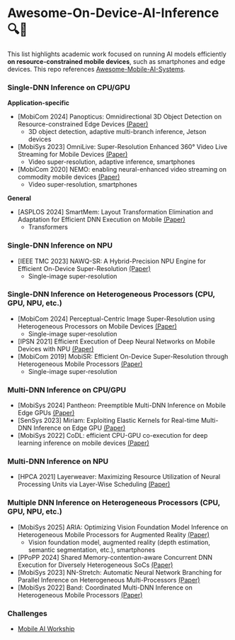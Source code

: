 # Awesome-On-Device-AI-Inference 🔍📲
This list highlights academic work focused on running AI models efficiently **on resource-constrained mobile devices**, such as smartphones and edge devices. This repo references [Awesome-Mobile-AI-Systems](https://github.com/your-org/Awesome-Mobile-AI-Systems).

### Single-DNN Inference on CPU/GPU
**Application-specific**
* [MobiCom 2024] Panopticus: Omnidirectional 3D Object Detection on Resource-constrained Edge Devices [(Paper)](https://arxiv.org/abs/2410.01270)
  * 3D object detection, adaptive multi-branch inference, Jetson devices
* [MobiSys 2023] OmniLive: Super-Resolution Enhanced 360° Video Live Streaming for Mobile Devices [(Paper)](https://dl.acm.org/doi/pdf/10.1145/3581791.3596851)
  * Video super-resolution, adaptive inference, smartphones
* [MobiCom 2020] NEMO: enabling neural-enhanced video streaming on commodity mobile devices [(Paper)](https://dl.acm.org/doi/10.1145/3372224.3419185)
  * Video super-resolution, smartphones

**General**
* [ASPLOS 2024] SmartMem: Layout Transformation Elimination and Adaptation for Efficient DNN Execution on Mobile [(Paper)](https://dl.acm.org/doi/10.1145/3620666.3651384)
  * Transformers

### Single-DNN Inference on NPU
* [IEEE TMC 2023] NAWQ-SR: A Hybrid-Precision NPU Engine for Efficient On-Device Super-Resolution [(Paper)](https://dl.acm.org/doi/10.1145/3636534.3690698)
  * Single-image super-resolution

### Single-DNN Inference on Heterogeneous Processors (CPU, GPU, NPU, etc.)
* [MobiCom 2024] Perceptual-Centric Image Super-Resolution using Heterogeneous Processors on Mobile Devices [(Paper)](https://dl.acm.org/doi/10.1145/3636534.3690698)
  * Single-image super-resolution
* [IPSN 2021] Efficient Execution of Deep Neural Networks on Mobile Devices with NPU [(Paper)](https://dl.acm.org/doi/10.1145/3412382.3458272)
* [MobiCom 2019] MobiSR: Efficient On-Device Super-Resolution through Heterogeneous Mobile Processors [(Paper)](https://dl.acm.org/doi/10.1145/3300061.3345455)
  * Single-image super-resolution


### Multi-DNN Inference on CPU/GPU
* [MobiSys 2024] Pantheon: Preemptible Multi-DNN Inference on Mobile Edge GPUs [(Paper)](https://dl.acm.org/doi/pdf/10.1145/3643832.3661878)
* [SenSys 2023] Miriam: Exploiting Elastic Kernels for Real-time Multi-DNN Inference on Edge GPU [(Paper)](https://dl.acm.org/doi/10.1145/3625687.3625789)
* [MobiSys 2022] CoDL: efficient CPU-GPU co-execution for deep learning inference on mobile devices [(Paper)](https://dl.acm.org/doi/pdf/10.1145/3498361.3538932)

### Multi-DNN Inference on NPU
* [HPCA 2021] Layerweaver: Maximizing Resource Utilization of Neural Processing Units via Layer-Wise Scheduling [(Paper)](https://ieeexplore.ieee.org/document/9407236)

### Multiple DNN Inference on Heterogeneous Processors (CPU, GPU, NPU, etc.)
* [MobiSys 2025] ARIA: Optimizing Vision Foundation Model Inference on Heterogeneous Mobile Processors for Augmented Reality [(Paper)]()
  * Vision foundation model, augmented reality (depth estimation, semantic segmentation, etc.), smartphones
* [PPoPP 2024] Shared Memory-contention-aware Concurrent DNN Execution for Diversely Heterogeneous SoCs [(Paper)](https://dl.acm.org/doi/pdf/10.1145/3627535.3638502)
* [MobiSys 2023] NN-Stretch: Automatic Neural Network Branching for Parallel Inference on Heterogeneous Multi-Processors [(Paper)](https://dl.acm.org/doi/pdf/10.1145/3472381.3479910)
* [MobiSys 2022] Band: Coordinated Multi-DNN Inference on Heterogeneous Mobile Processors [(Paper)](https://dl.acm.org/doi/pdf/10.1145/3498361.3538948)

### Challenges
* [Mobile AI Workship](https://ai-benchmark.com/workshops/mai/2025/)
